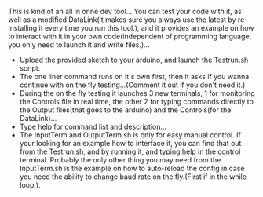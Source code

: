 This is kind of an all in onne dev tool... You can test your code with it, as well as a modified DataLink(it makes sure you always use the latest by re-installing it every time you run this tool.), and it provides an example on how to interact with it in your own code(independent of programming language, you only need to launch it and write files.)...

- Upload the provided sketch to your arduino, and launch the Testrun.sh script.
- The one liner command runs on it's own first, then it asks if you wanna continue with on the fly testing...(Comment it out if you don't need it.)
- During the on the fly testing it launches 3 new terminals, 1 for monitoring the Controls file in real time, the other 2 for typing commands directly to the Output files(that goes to the arduino) and the Controls(for the DataLink)...
- Type help for command list and description...
- The InputTerm and OutputTerm.sh is only for easy manual control. If your looking for an example how to interface it, you can find that out from the Testrun.sh, and by running it, and typing help in the control terminal. Probably the only other thing you may need from the InputTerm.sh is the example on how to auto-reload the config in case you need the ability to change baud rate on the fly.(First if in the while loop.).
